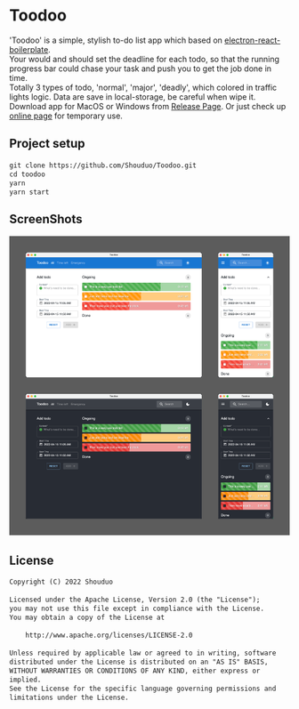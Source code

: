 # Toodoo
'Toodoo' is a simple, stylish to-do list app which based on [electron-react-boilerplate](https://github.com/electron-react-boilerplate/electron-react-boilerplate).  
Your would and should set the deadline for each todo, so that the running progress bar could chase your task and push you to get the job done in time.  
Totally 3 types of todo, 'normal', 'major', 'deadly', which colored in traffic lights logic. Data are save in local-storage, be careful when wipe it.  
Download app for MacOS or Windows from [Release Page](https://shouduo.github.io/Toodoo/release).
Or just check up [online page](https://shouduo.github.io/Toodoo) for temporary use.
## Project setup
```
git clone https://github.com/Shouduo/Toodoo.git
cd toodoo
yarn
yarn start
```

## ScreenShots

![img](/screenshot/screenshot_1.png)

## License
```
Copyright (C) 2022 Shouduo

Licensed under the Apache License, Version 2.0 (the "License");
you may not use this file except in compliance with the License.
You may obtain a copy of the License at

    http://www.apache.org/licenses/LICENSE-2.0

Unless required by applicable law or agreed to in writing, software
distributed under the License is distributed on an "AS IS" BASIS,
WITHOUT WARRANTIES OR CONDITIONS OF ANY KIND, either express or implied.
See the License for the specific language governing permissions and
limitations under the License.
```
